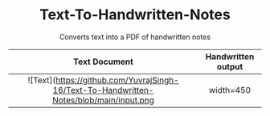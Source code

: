 <h1 align="center"> Text-To-Handwritten-Notes</h1>
<p align="center">Converts text into a PDF of handwritten notes</p>

Text Document              |  Handwritten output
:-------------------------:|:-------------------------:
![Text](https://github.com/YuvrajSingh-16/Text-To-Handwritten-Notes/blob/main/input.png | width=450 | height=575) | ![Handwritten](https://github.com/YuvrajSingh-16/Text-To-Handwritten-Notes/blob/main/handwritten.png | width=450 | height=575) 

<!-- <img src="https://github.com/YuvrajSingh-16/Text-To-Handwritten-Notes/blob/main/input.png" width=450 height=575> | <img src="https://github.com/YuvrajSingh-16/Text-To-Handwritten-Notes/blob/main/handwritten.png" width=450 height=575> -->
